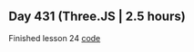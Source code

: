 ## Day 431 (Three.JS | 2.5 hours)

Finished lesson 24
[code](https://github.com/alexvyber/three-js-journey.git)

